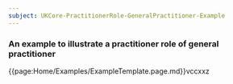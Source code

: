 ```yaml
---
subject: UKCore-PractitionerRole-GeneralPractitioner-Example
---
```

### An example to illustrate a practitioner role of general practitioner 

{{page:Home/Examples/ExampleTemplate.page.md}}vccxxz